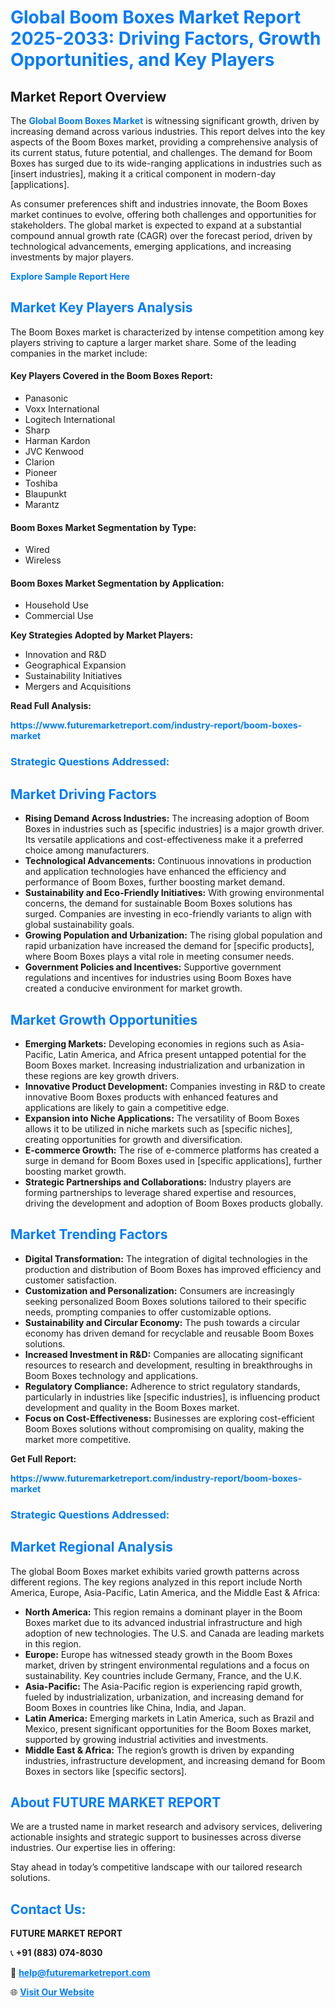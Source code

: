 <h1 style="color: #007BFF;">Global Boom Boxes Market Report 2025-2033: Driving Factors, Growth Opportunities, and Key Players</h1>

<section id="overview">
<h2>Market Report Overview</h2>
<p>The <a href="https://www.futuremarketreport.com/industry-report/boom-boxes-market" style="color: #007BFF; text-decoration: none;"><strong>Global Boom Boxes Market</strong></a> is witnessing significant growth, driven by increasing demand across various industries. This report delves into the key aspects of the Boom Boxes market, providing a comprehensive analysis of its current status, future potential, and challenges. The demand for Boom Boxes has surged due to its wide-ranging applications in industries such as [insert industries], making it a critical component in modern-day [applications].</p>
<p>As consumer preferences shift and industries innovate, the Boom Boxes market continues to evolve, offering both challenges and opportunities for stakeholders. The global market is expected to expand at a substantial compound annual growth rate (CAGR) over the forecast period, driven by technological advancements, emerging applications, and increasing investments by major players.</p>
</section>

<section id="overview">
<p><a href="https://www.futuremarketreport.com/request-sample/reportId=76752" style="color: #007BFF; text-decoration: none;"><strong>Explore Sample Report Here</strong></a></p>
</section>

<section id="key-players">
<h2 style="color: #007BFF;">Market Key Players Analysis</h2>
<p>The Boom Boxes market is characterized by intense competition among key players striving to capture a larger market share. Some of the leading companies in the market include:</p>
<h4>Key Players Covered in the Boom Boxes Report:</h4>
<ul><li>Panasonic</li><li>Voxx International</li><li>Logitech International</li><li>Sharp</li><li>Harman Kardon</li><li>JVC Kenwood</li><li>Clarion</li><li>Pioneer</li><li>Toshiba</li><li>Blaupunkt</li><li>Marantz</li></ul>
<h4>Boom Boxes Market Segmentation by Type:</h4>
<ul><li>Wired</li><li>Wireless</li></ul>

<h4>Boom Boxes Market Segmentation by Application:</h4>
<ul><li>Household Use</li><li>Commercial Use</li></ul>
<p><strong>Key Strategies Adopted by Market Players:</strong></p>
<ul>
<li>Innovation and R&D</li>
<li>Geographical Expansion</li>
<li>Sustainability Initiatives</li>
<li>Mergers and Acquisitions</li>
</ul>
</section>

<section>
<p><strong>Read Full Analysis: </strong></p><a href="https://www.futuremarketreport.com/industry-report/boom-boxes-market" style="color: #007BFF; text-decoration: none;"><strong>https://www.futuremarketreport.com/industry-report/boom-boxes-market</strong></a>
<h3 style="color: #007BFF;">Strategic Questions Addressed:</h3>
</section>

<section id="driving-factors">
<h2 style="color: #007BFF;">Market Driving Factors</h2>
<ul>
<li><strong>Rising Demand Across Industries:</strong> The increasing adoption of Boom Boxes in industries such as [specific industries] is a major growth driver. Its versatile applications and cost-effectiveness make it a preferred choice among manufacturers.</li>
<li><strong>Technological Advancements:</strong> Continuous innovations in production and application technologies have enhanced the efficiency and performance of Boom Boxes, further boosting market demand.</li>
<li><strong>Sustainability and Eco-Friendly Initiatives:</strong> With growing environmental concerns, the demand for sustainable Boom Boxes solutions has surged. Companies are investing in eco-friendly variants to align with global sustainability goals.</li>
<li><strong>Growing Population and Urbanization:</strong> The rising global population and rapid urbanization have increased the demand for [specific products], where Boom Boxes plays a vital role in meeting consumer needs.</li>
<li><strong>Government Policies and Incentives:</strong> Supportive government regulations and incentives for industries using Boom Boxes have created a conducive environment for market growth.</li>
</ul>
</section>

<section id="growth-opportunities">
<h2 style="color: #007BFF;">Market Growth Opportunities</h2>
<ul>
<li><strong>Emerging Markets:</strong> Developing economies in regions such as Asia-Pacific, Latin America, and Africa present untapped potential for the Boom Boxes market. Increasing industrialization and urbanization in these regions are key growth drivers.</li>
<li><strong>Innovative Product Development:</strong> Companies investing in R&D to create innovative Boom Boxes products with enhanced features and applications are likely to gain a competitive edge.</li>
<li><strong>Expansion into Niche Applications:</strong> The versatility of Boom Boxes allows it to be utilized in niche markets such as [specific niches], creating opportunities for growth and diversification.</li>
<li><strong>E-commerce Growth:</strong> The rise of e-commerce platforms has created a surge in demand for Boom Boxes used in [specific applications], further boosting market growth.</li>
<li><strong>Strategic Partnerships and Collaborations:</strong> Industry players are forming partnerships to leverage shared expertise and resources, driving the development and adoption of Boom Boxes products globally.</li>
</ul>
</section>

<section id="trending-factors">
<h2 style="color: #007BFF;">Market Trending Factors</h2>
<ul>
<li><strong>Digital Transformation:</strong> The integration of digital technologies in the production and distribution of Boom Boxes has improved efficiency and customer satisfaction.</li>
<li><strong>Customization and Personalization:</strong> Consumers are increasingly seeking personalized Boom Boxes solutions tailored to their specific needs, prompting companies to offer customizable options.</li>
<li><strong>Sustainability and Circular Economy:</strong> The push towards a circular economy has driven demand for recyclable and reusable Boom Boxes solutions.</li>
<li><strong>Increased Investment in R&D:</strong> Companies are allocating significant resources to research and development, resulting in breakthroughs in Boom Boxes technology and applications.</li>
<li><strong>Regulatory Compliance:</strong> Adherence to strict regulatory standards, particularly in industries like [specific industries], is influencing product development and quality in the Boom Boxes market.</li>
<li><strong>Focus on Cost-Effectiveness:</strong> Businesses are exploring cost-efficient Boom Boxes solutions without compromising on quality, making the market more competitive.</li>
</ul>
</section>

<section>
<p><strong>Get Full Report: </strong></p><a href="https://www.futuremarketreport.com/industry-report/boom-boxes-market" style="color: #007BFF; text-decoration: none;"><strong>https://www.futuremarketreport.com/industry-report/boom-boxes-market</strong></a>
<h3 style="color: #007BFF;">Strategic Questions Addressed:</h3>
</section>


<section id="regional-analysis">
<h2 style="color: #007BFF;">Market Regional Analysis</h2>
<p>The global Boom Boxes market exhibits varied growth patterns across different regions. The key regions analyzed in this report include North America, Europe, Asia-Pacific, Latin America, and the Middle East & Africa:</p>
<ul>
<li><strong>North America:</strong> This region remains a dominant player in the Boom Boxes market due to its advanced industrial infrastructure and high adoption of new technologies. The U.S. and Canada are leading markets in this region.</li>
<li><strong>Europe:</strong> Europe has witnessed steady growth in the Boom Boxes market, driven by stringent environmental regulations and a focus on sustainability. Key countries include Germany, France, and the U.K.</li>
<li><strong>Asia-Pacific:</strong> The Asia-Pacific region is experiencing rapid growth, fueled by industrialization, urbanization, and increasing demand for Boom Boxes in countries like China, India, and Japan.</li>
<li><strong>Latin America:</strong> Emerging markets in Latin America, such as Brazil and Mexico, present significant opportunities for the Boom Boxes market, supported by growing industrial activities and investments.</li>
<li><strong>Middle East & Africa:</strong> The region’s growth is driven by expanding industries, infrastructure development, and increasing demand for Boom Boxes in sectors like [specific sectors].</li>
</ul>
</section>

<footer>
<h2 style="color: #007BFF;">About FUTURE MARKET REPORT</h2>
<p>We are a trusted name in market research and advisory services, delivering actionable insights and strategic support to businesses across diverse industries. Our expertise lies in offering:</p>

<p>Stay ahead in today’s competitive landscape with our tailored research solutions.</p>

<h2 style="color: #007BFF;">Contact Us:</h2>
<p><strong>FUTURE MARKET REPORT</strong></p>
<p>📞 <strong>+91 (883) 074-8030</strong></p>
<p>📧 <strong><a href="mailto:help@futuremarketreport.com" style="color: #007BFF;">help@futuremarketreport.com</a></strong></p>
<p>🌐 <strong><a href="https://www.futuremarketreport.com/" style="color: #007BFF;">Visit Our Website</a></strong></p>
</footer>